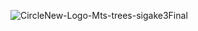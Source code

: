 
![CircleNew-Logo-Mts-trees-sigake3Final](https://github.com/tjprohammer/tjprohammer/assets/65262637/462c4596-668a-439c-9e6a-58829bdb00a5)

<!--

- 🔭 I’m currently working on ...
  Creating and managing ECS cluster for https://www.tjprohammer.us using Terraform
- 🌱 I’m currently learning ...

- 👯 I’m looking to collaborate on ...
- 🤔 I’m looking for help with ...
- 💬 Ask me about ...
- 📫 How to reach me: ...
- 😄 Pronouns: ...
- ⚡ Fun fact: ...
-->
